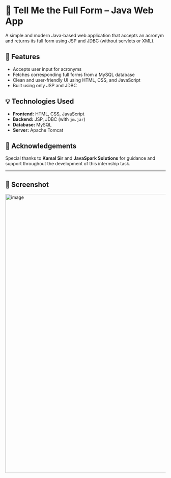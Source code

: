 # 📘 Tell Me the Full Form – Java Web App

A simple and modern Java-based web application that accepts an acronym and returns its full form using JSP and JDBC (without servlets or XML).

## 🚀 Features

- Accepts user input for acronyms
- Fetches corresponding full forms from a MySQL database
- Clean and user-friendly UI using HTML, CSS, and JavaScript
- Built using only JSP and JDBC


## 💡 Technologies Used

- **Frontend:** HTML, CSS, JavaScript
- **Backend:** JSP, JDBC (with `jm.jar`)
- **Database:** MySQL
- **Server:** Apache Tomcat

  
## 🙏 Acknowledgements

Special thanks to **Kamal Sir** and **JavaSpark Solutions** for guidance and support throughout the development of this internship task.

---


## 📌 Screenshot

<img width="1918" height="875" alt="image" src="https://github.com/user-attachments/assets/94b5c44b-6912-486b-9981-5be76d46ed8f" />
